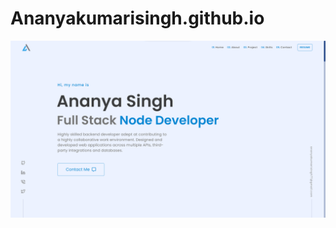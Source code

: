 # Ananyakumarisingh.github.io

<a href="https://ananyakumarisingh.github.io/"><img src="./assets/img/portfolio.png" /></a>